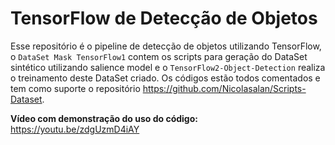 # TensorFlow de Detecção de Objetos

Esse repositório é o pipeline de detecção de objetos utilizando TensorFlow, o `DataSet Mask TensorFlow1` contem os scripts para geração do DataSet sintético utilizando salience model e o `TensorFlow2-Object-Detection` realiza o treinamento deste DataSet criado.
Os códigos estão todos comentados e tem como suporte o repositório https://github.com/Nicolasalan/Scripts-Dataset.

**Vídeo com demonstração do uso do código:** https://youtu.be/zdgUzmD4iAY
